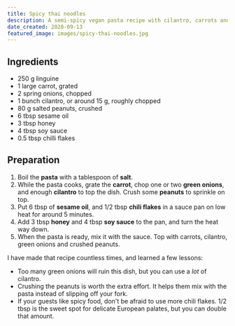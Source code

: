 ```yaml
---
title: Spicy thai noodles
description: A semi-spicy vegan pasta recipe with cilantro, carrots and honey, soy sauce. Trust me, it just works.
date_created: 2020-09-13
featured_image: images/spicy-thai-noodles.jpg
---
```


## Ingredients

- 250 g linguine
- 1 large carrot, grated
- 2 spring onions, chopped
- 1 bunch cilantro, or around 15 g, roughly chopped
- 80 g salted peanuts, crushed
- 6 tbsp sesame oil
- 3 tbsp honey
- 4 tbsp soy sauce
- 0.5 tbsp chilli flakes

## Preparation

1. Boil the **pasta** with a tablespoon of **salt**.
2. While the pasta cooks, grate the **carrot**, chop one or two **green onions**, and enough **cilantro** to top the dish. Crush some **peanuts** to sprinkle on top.
3. Put 6 tbsp of **sesame oil**, and 1/2 tbsp **chili flakes** in a sauce pan on low heat for around 5 minutes.
4. Add 3 tbsp **honey** and 4 tbsp **soy sauce** to the pan, and turn the heat way down.
5. When the pasta is ready, mix it with the sauce. Top with carrots, cilantro, green onions and crushed peanuts.

I have made that recipe countless times, and learned a few lessons:

- Too many green onions will ruin this dish, but you can use a *lot* of cilantro.
- Crushing the peanuts is worth the extra effort. It helps them mix with the pasta instead of slipping off your fork.
- If your guests like spicy food, don't be afraid to use more chili flakes. 1/2 tbsp is the sweet spot for delicate European palates, but you can double that amount.

